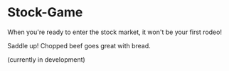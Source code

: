 # Stock-Game

When you're ready to enter the stock market, it won't be your first rodeo!

Saddle up! Chopped beef goes great with bread.

(currently in development)
